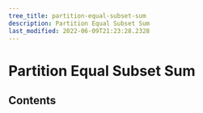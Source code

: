 ```yaml
---
tree_title: partition-equal-subset-sum
description: Partition Equal Subset Sum
last_modified: 2022-06-09T21:23:28.2328
---
```


# Partition Equal Subset Sum

## Contents
